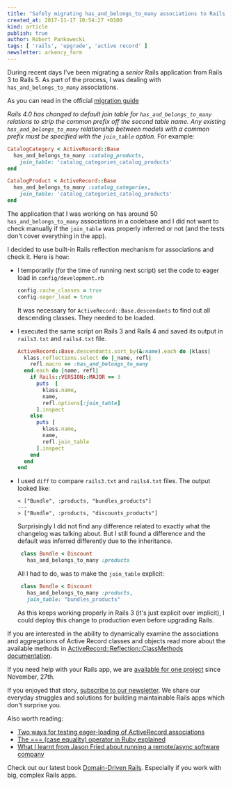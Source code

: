 ```yaml
---
title: "Safely migrating has_and_belongs_to_many associations to Rails 4"
created_at: 2017-11-17 10:54:27 +0100
kind: article
publish: true
author: Robert Pankowecki
tags: [ 'rails', 'upgrade', 'active record' ]
newsletter: arkency_form
---
```


During recent days I've been migrating a _senior_ Rails application from Rails 3 to Rails 5. As part of the process, I was dealing with `has_and_belongs_to_many` associations.

<!-- more -->

As you can read in the official [migration guide](http://edgeguides.rubyonrails.org/upgrading_ruby_on_rails.html#upgrading-from-rails-3-2-to-rails-4-0-active-record)

_Rails 4.0 has changed to default join table for `has_and_belongs_to_many` relations to strip the common prefix off the second table name. Any existing `has_and_belongs_to_many` relationship between models with a common prefix must be specified with the `join_table` option._ For example:

```ruby
CatalogCategory < ActiveRecord::Base
  has_and_belongs_to_many :catalog_products,
    join_table: 'catalog_categories_catalog_products'
end

CatalogProduct < ActiveRecord::Base
  has_and_belongs_to_many :catalog_categories,
    join_table: 'catalog_categories_catalog_products'
end
```

The application that I was working on has around 50 `has_and_belongs_to_many` associations in a codebase and I did not want to check manually if the `join_table` was properly inferred or not (and the tests don't cover everything in the app).

I decided to use built-in Rails reflection mechanism for associations and check it. Here is how:

* I temporarily (for the time of running next script) set the code to eager load in `config/development.rb`

    ```ruby
    config.cache_classes = true
    config.eager_load = true
    ```

    It was necessary for `ActiveRecord::Base.descendants` to find out all descending classes. They needed to be loaded.

* I executed the same script on Rails 3 and Rails 4 and saved its output in `rails3.txt` and `rails4.txt` file.

    ```ruby
    ActiveRecord::Base.descendants.sort_by(&:name).each do |klass|
      klass.reflections.select do |_name, refl|
        refl.macro == :has_and_belongs_to_many
      end.each do |name, refl|
        if Rails::VERSION::MAJOR == 3
          puts  [
            klass.name,
            name,
            refl.options[:join_table]
          ].inspect
        else
          puts [
            klass.name,
            name,
            refl.join_table
          ].inspect
        end
      end
    end
    ```

* I used `diff` to compare `rails3.txt` and `rails4.txt` files. The output looked like:

    ```
    < ["Bundle", :products, "bundles_products"]
    ---
    > ["Bundle", :products, "discounts_products"]
    ```

    Surprisingly I did not find any difference related to exactly what the changelog was talking about. But I still found a difference and the default was inferred differently due to the inheritance.

    ```ruby
     class Bundle < Discount
       has_and_belongs_to_many :products
    ```

    All I had to do, was to make the `join_table` explicit:

    ```ruby
     class Bundle < Discount
       has_and_belongs_to_many :products,
       join_table: "bundles_products"
    ```

    As this keeps working properly in Rails 3 (it's just explicit over implicit), I could deploy this change to production even before upgrading Rails.

If you are interested in the ability to dynamically examine the associations and aggregations of Active Record classes and objects read more about the available methods in [ActiveRecord::Reflection::ClassMethods documentation](http://api.rubyonrails.org/classes/ActiveRecord/Reflection/ClassMethods.html).

If you need help with your Rails app, we are [available for one project](/assets/misc/How-can-Arkency-help-you.pdf) since November, 27th.

If you enjoyed that story, [subscribe to our newsletter](http://arkency.com/newsletter). We share our everyday struggles and solutions for building maintainable Rails apps which don't surprise you.

Also worth reading:

* [Two ways for testing eager-loading of ActiveRecord associations](/two-ways-for-testing-preloading-eager-loading-of-activerecord-association-in-rails/)
* [The === (case equality) operator in Ruby explained](/the-equals-equals-equals-case-equality-operator-in-ruby/)
* [What I learnt from Jason Fried about running a remote/async software company](/what-i-learnt-from-jason-fried-about-running-a-remote-slash-async-software-company/)

Check out our latest book [Domain-Driven Rails](/domain-driven-rails/). Especially if you work with big, complex Rails apps.
